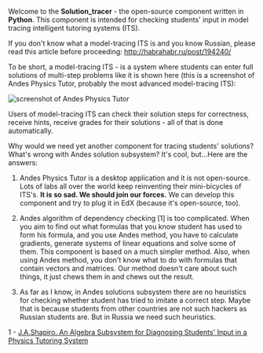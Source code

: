 Welcome to the **Solution_tracer** - the open-source component written in **Python**. This component is intended for checking students' input in model tracing intelligent tutoring systems (ITS).

If you don't know what a model-tracing ITS is and you know Russian, please read this article before proceeding: http://habrahabr.ru/post/194240/

To be short, a model-tracing ITS - is a system where students can enter full solutions of multi-step problems like it is shown here (this is a screenshot of Andes Physics Tutor, probably the most advanced model-tracing ITS):

![screenshot of Andes Physics Tutor](http://volga.asmon.ru/images/andes.gif)

Users of model-tracing ITS can check their solution steps for correctness, receive hints, receive grades for their solutions - all of that is done automatically.

Why would we need yet another component for tracing students' solutions? What's wrong with Andes solution subsystem? It's cool, but...Here are the answers:

1. Andes Physics Tutor is a desktop application and it is not open-source. Lots of labs all over the world keep reinventing their mini-bicycles of ITS's. **It is so sad. We should join our forces.**  We can develop this component and try to plug it in EdX (because it's open-source, too).

2. Andes algorithm of dependency checking [1] is too complicated. When you aim to find out what formulas that you know student has used to form his formula, and you use Andes method, you have to calculate gradients, generate systems of linear equations and solve some of them. This component is based on a much simpler method. Also, when using Andes method, you don't know what to do with formulas that contain vectors and matrices. Our method doesn't care about such things, it just chews them in and chews out the result.

3. As far as I know, in Andes solutions subsystem there are no heuristics for checking whether student has tried to imitate a correct step. Maybe that is because students from other countries are not such hackers as Russian students are. But in Russia we need such heuristics.

1 - [J.A.Shapiro. An Algebra Subsystem for Diagnosing Students' Input in a Physics Tutoring System](http://citeseerx.ist.psu.edu/viewdoc/download;jsessionid=A4CDE3B32ABCB3250B3DF96A0612AF75?doi=10.1.1.87.9408&rep=rep1&type=pdf)
